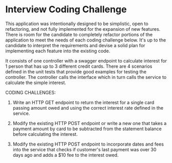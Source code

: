 # Interview Coding Challenge
This application was intentionally designed to be simplistic, open to refactoring, and not fully implemented for the expansion of new features. There is room for the candidate to completely refactor portions of the application to meet the needs of each coding challenge below. It's up to the candidate to interpret the requirements and devise a solid plan for implementing each feature into the existing code.

It consists of one controller with a swagger endpoint to calculate interest for 1 person that has up to 3 different credit cards. There are 4 scenarios defined in the unit tests that provide good examples for testing the controller. The controller calls the interface which in turn calls the service to calculate the simple interest.

CODING CHALLENGES:

1. Write an HTTP GET endpoint to return the interest for a single card passing amount owed and using the correct interest rate defined in the service.
 
2. Modify the existing HTTP POST endpoint or write a new one that takes a payment amount by card to be subtracted from the statement balance before calculating the interest.

3. Modify the existing HTTP POST endpoint to incorporate dates and fees into the service that checks if customer's last payment was over 30 days ago and adds a $10 fee to the interest owed.
